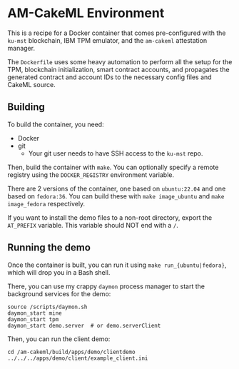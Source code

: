# AM-CakeML Environment

This is a recipe for a Docker container that comes pre-configured with the `ku-mst` blockchain, IBM TPM emulator, and the `am-cakeml` attestation manager.

The `Dockerfile` uses some heavy automation to perform all the setup for the TPM, blockchain initialization, smart contract accounts, and propagates the generated contract and account IDs to the necessary config files and CakeML source.

## Building

To build the container, you need:

- Docker
- git
    - Your git user needs to have SSH access to the `ku-mst` repo.

Then, build the container with `make`. You can optionally specify a remote registry using the `DOCKER_REGISTRY` environment variable.

There are 2 versions of the container, one based on `ubuntu:22.04` and one based on `fedora:36`. You can build these with `make image_ubuntu` and `make image_fedora` respectively.

If you want to install the demo files to a non-root directory, export the `AT_PREFIX` variable. This variable should NOT end with a `/`.

## Running the demo

Once the container is built, you can run it using `make run_{ubuntu|fedora}`, which will drop you in a Bash shell.

There, you can use my crappy `daymon` process manager to start the background services for the demo:

```shell
source /scripts/daymon.sh
daymon_start mine
daymon_start tpm
daymon_start demo.server  # or demo.serverClient
```

Then, you can run the client demo:

```shell
cd /am-cakeml/build/apps/demo/clientdemo ../../../apps/demo/client/example_client.ini
```

